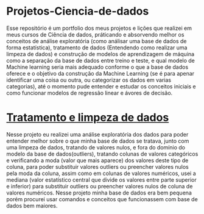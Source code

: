 # Projetos-Ciencia-de-dados

  Esse repositório é um portfolio dos meus projetos e lições que realizei em meus cursos de Ciência de dados, práticando e absorvendo melhor os conceitos de análise exploratória (como análisar uma base de dados de forma estatística), tratamento de dados (Entendendo como realizar uma limpeza de dados) e construção de modelos de aprendizagem de máquina como a separação da base de dados entre treino e teste, e qual modelo de Machine learning seria mais adequado conforme o que a base de dados oferece e o objetivo da construção da Machine Learning (se é para apenar identificar uma coisa ou outra, ou categorizar os dados em varias categorias), até o momento pude entender e estudar os conceitos iniciais e como funcionar modelos de regressão linear e ávores de decisão.

# [Tratamento e limpeza de dados](https://github.com/Kaian07/Projetos-Ciencia-de-dados/blob/main/Tratamento%20de%20dados.ipynb)

  Nesse projeto eu realizei uma análise exploratória dos dados para poder entender melhor sobre o que minha base de dados se tratava, junto com uma limpeza de dados, tratando de valores nulos, e fora do domínio do modelo da base de dados(outliers), tratando colunas de valores categóricos e verificando a moda (valor que mais aparece) dos valores deste tipo de coluna, para poder substituir valores outliers ou preencher valores nulos pela moda da coluna, assim como em colunas de valores numéricos, usei a mediana (valor estatístico central que divide os valores entre parte superior e inferior) para substituir outliers ou preencher valores nulos de coluna de valores numéricos.
  Nesse projeto minha base de dados era bem pequena porém procurei usar comandos e conceitos que funcionassem com base de dados bem maiores.
